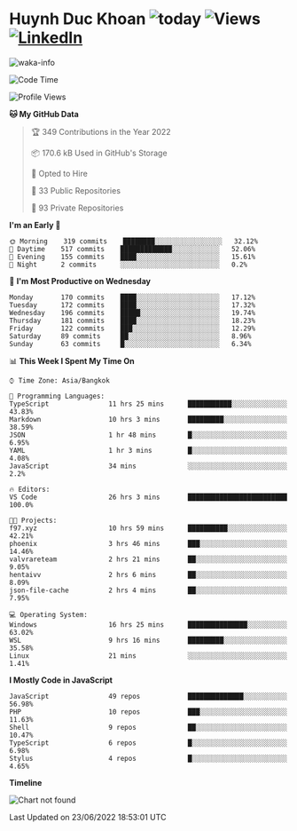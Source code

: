 # Huynh Duc Khoan ![today](https://wakapi.dev/api/badge/f97/interval:today?label=today) ![Views](https://komarev.com/ghpvc/?username=f97) [![LinkedIn](https://img.shields.io/badge/-LinkedIn-5c5c5c?&logo=Linkedin&?logoColor=white&link=https://www.linkedin.com/in/huynhduckhoan/)](https://www.linkedin.com/in/huynhduckhoan/)

![waka-info](https://github-readme-stats.vercel.app/api/wakatime?username=f97&api_domain=wakapi.dev&bg_color=1A202C&title_color=2F855A&icon_color=2F855A&text_color=ffffff&custom_title=Wakapi%20Week%20Stats&layout=compact)

<!--START_SECTION:waka-->
![Code Time](http://img.shields.io/badge/Code%20Time-0%20secs-blue)

![Profile Views](http://img.shields.io/badge/Profile%20Views-78-blue)

**🐱 My GitHub Data** 

> 🏆 349 Contributions in the Year 2022
 > 
> 📦 170.6 kB Used in GitHub's Storage 
 > 
> 💼 Opted to Hire
 > 
> 📜 33 Public Repositories 
 > 
> 🔑 93 Private Repositories  
 > 
**I'm an Early 🐤** 

```text
🌞 Morning    319 commits    ████████░░░░░░░░░░░░░░░░░   32.12% 
🌆 Daytime    517 commits    █████████████░░░░░░░░░░░░   52.06% 
🌃 Evening    155 commits    ████░░░░░░░░░░░░░░░░░░░░░   15.61% 
🌙 Night      2 commits      ░░░░░░░░░░░░░░░░░░░░░░░░░   0.2%

```
📅 **I'm Most Productive on Wednesday** 

```text
Monday       170 commits    ████░░░░░░░░░░░░░░░░░░░░░   17.12% 
Tuesday      172 commits    ████░░░░░░░░░░░░░░░░░░░░░   17.32% 
Wednesday    196 commits    █████░░░░░░░░░░░░░░░░░░░░   19.74% 
Thursday     181 commits    ████░░░░░░░░░░░░░░░░░░░░░   18.23% 
Friday       122 commits    ███░░░░░░░░░░░░░░░░░░░░░░   12.29% 
Saturday     89 commits     ██░░░░░░░░░░░░░░░░░░░░░░░   8.96% 
Sunday       63 commits     █░░░░░░░░░░░░░░░░░░░░░░░░   6.34%

```


📊 **This Week I Spent My Time On** 

```text
⌚︎ Time Zone: Asia/Bangkok

💬 Programming Languages: 
TypeScript               11 hrs 25 mins      ███████████░░░░░░░░░░░░░░   43.83% 
Markdown                 10 hrs 3 mins       █████████░░░░░░░░░░░░░░░░   38.59% 
JSON                     1 hr 48 mins        █░░░░░░░░░░░░░░░░░░░░░░░░   6.95% 
YAML                     1 hr 3 mins         █░░░░░░░░░░░░░░░░░░░░░░░░   4.08% 
JavaScript               34 mins             ░░░░░░░░░░░░░░░░░░░░░░░░░   2.2%

🔥 Editors: 
VS Code                  26 hrs 3 mins       █████████████████████████   100.0%

🐱‍💻 Projects: 
f97.xyz                  10 hrs 59 mins      ██████████░░░░░░░░░░░░░░░   42.21% 
phoenix                  3 hrs 46 mins       ███░░░░░░░░░░░░░░░░░░░░░░   14.46% 
valvrareteam             2 hrs 21 mins       ██░░░░░░░░░░░░░░░░░░░░░░░   9.05% 
hentaivv                 2 hrs 6 mins        ██░░░░░░░░░░░░░░░░░░░░░░░   8.09% 
json-file-cache          2 hrs 4 mins        ██░░░░░░░░░░░░░░░░░░░░░░░   7.95%

💻 Operating System: 
Windows                  16 hrs 25 mins      ███████████████░░░░░░░░░░   63.02% 
WSL                      9 hrs 16 mins       █████████░░░░░░░░░░░░░░░░   35.58% 
Linux                    21 mins             ░░░░░░░░░░░░░░░░░░░░░░░░░   1.41%

```

**I Mostly Code in JavaScript** 

```text
JavaScript               49 repos            ██████████████░░░░░░░░░░░   56.98% 
PHP                      10 repos            ███░░░░░░░░░░░░░░░░░░░░░░   11.63% 
Shell                    9 repos             ██░░░░░░░░░░░░░░░░░░░░░░░   10.47% 
TypeScript               6 repos             █░░░░░░░░░░░░░░░░░░░░░░░░   6.98% 
Stylus                   4 repos             █░░░░░░░░░░░░░░░░░░░░░░░░   4.65%

```


**Timeline**

![Chart not found](https://raw.githubusercontent.com/f97/f97/master/charts/bar_graph.png) 


 Last Updated on 23/06/2022 18:53:01 UTC
<!--END_SECTION:waka-->
